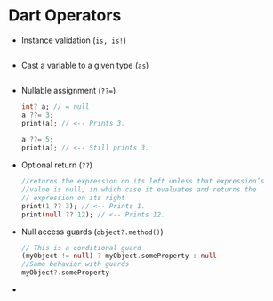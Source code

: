 # Dart Operators

* Instance validation (`is, is!`)
  ```dart
  ```
* Cast a variable to a given type (`as`)
  ```dart
  ```
* Nullable assignment (`??=`)
  ```dart
  int? a; // = null
  a ??= 3;
  print(a); // <-- Prints 3.
    
  a ??= 5;
  print(a); // <-- Still prints 3.
  ```
* Optional return (`??`)
  ```dart
  //returns the expression on its left unless that expression’s 
  //value is null, in which case it evaluates and returns the 
  // expression on its right
  print(1 ?? 3); // <-- Prints 1.
  print(null ?? 12); // <-- Prints 12.
  ```
* Null access guards (`object?.method()`)
  ```dart
  // This is a conditional guard 
  (myObject != null) ? myObject.someProperty : null
  //Same behavior with guards
  myObject?.someProperty
  ``` 
* 

